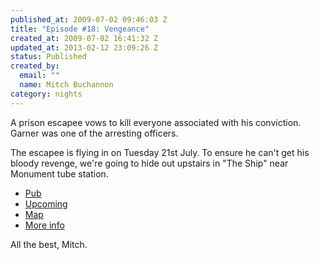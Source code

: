 ```yaml
--- 
published_at: 2009-07-02 09:46:03 Z
title: "Episode #18: Vengeance"
created_at: 2009-07-02 16:41:32 Z
updated_at: 2013-02-12 23:09:26 Z
status: Published
created_by: 
  email: ""
  name: Mitch Buchannon
category: nights
---
```


A prison escapee vows to kill everyone associated with his conviction. Garner was one of the arresting officers. 

The escapee is flying in on Tuesday 21st July. To ensure he can't get his bloody revenge, we're going to hide out upstairs in "The Ship" near Monument tube station.

* [Pub](http://www.fancyapint.com/pubs/pub1778.html)
* [Upcoming](http://upcoming.yahoo.com/event/3017757)
* [Map](http://www.fancyapint.com/pubmaps/map_1778.html)
* [More info](http://www.tv.com/Baywatch+Nights/Vengeance/episode/41758/summary.html)

All the best, Mitch.

